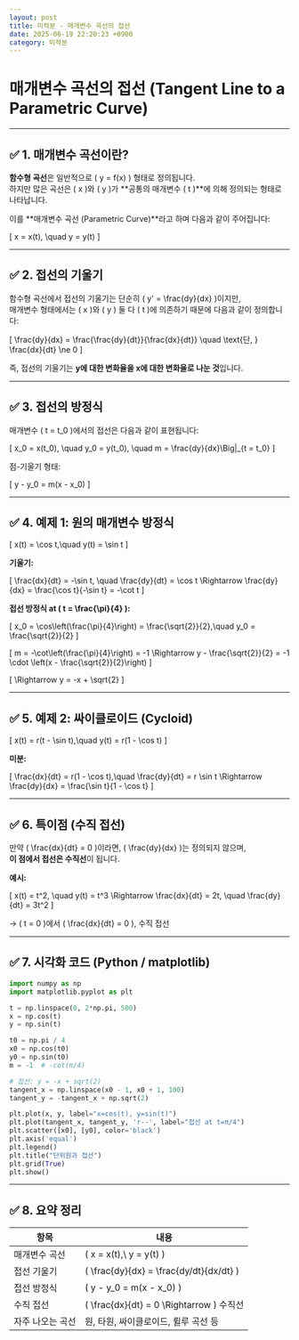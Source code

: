 ```yaml
---
layout: post
title: 미적분 - 매개변수 곡선의 접선
date: 2025-06-19 22:20:23 +0900
category: 미적분
---
```

# 매개변수 곡선의 접선 (Tangent Line to a Parametric Curve)

---

## ✅ 1. 매개변수 곡선이란?

**함수형 곡선**은 일반적으로 \( y = f(x) \) 형태로 정의됩니다.  
하지만 많은 곡선은 \( x \)와 \( y \)가 **공통의 매개변수 \( t \)**에 의해 정의되는 형태로 나타납니다.

이를 **매개변수 곡선 (Parametric Curve)**라고 하며 다음과 같이 주어집니다:

\[
x = x(t), \quad y = y(t)
\]

---

## ✅ 2. 접선의 기울기

함수형 곡선에서 접선의 기울기는 단순히 \( y' = \frac{dy}{dx} \)이지만,  
매개변수 형태에서는 \( x \)와 \( y \) 둘 다 \( t \)에 의존하기 때문에 다음과 같이 정의합니다:

\[
\frac{dy}{dx} = \frac{\frac{dy}{dt}}{\frac{dx}{dt}}
\quad \text{단, } \frac{dx}{dt} \ne 0
\]

즉, 접선의 기울기는 **y에 대한 변화율을 x에 대한 변화율로 나눈 것**입니다.

---

## ✅ 3. 접선의 방정식

매개변수 \( t = t_0 \)에서의 접선은 다음과 같이 표현됩니다:

\[
x_0 = x(t_0), \quad y_0 = y(t_0), \quad m = \frac{dy}{dx}\Big|_{t = t_0}
\]

점-기울기 형태:

\[
y - y_0 = m(x - x_0)
\]

---

## ✅ 4. 예제 1: 원의 매개변수 방정식

\[
x(t) = \cos t,\quad y(t) = \sin t
\]

**기울기:**

\[
\frac{dx}{dt} = -\sin t, \quad \frac{dy}{dt} = \cos t
\Rightarrow \frac{dy}{dx} = \frac{\cos t}{-\sin t} = -\cot t
\]

**접선 방정식 at \( t = \frac{\pi}{4} \):**

\[
x_0 = \cos\left(\frac{\pi}{4}\right) = \frac{\sqrt{2}}{2},\quad y_0 = \frac{\sqrt{2}}{2}
\]

\[
m = -\cot\left(\frac{\pi}{4}\right) = -1
\Rightarrow y - \frac{\sqrt{2}}{2} = -1 \cdot \left(x - \frac{\sqrt{2}}{2}\right)
\]

\[
\Rightarrow y = -x + \sqrt{2}
\]

---

## ✅ 5. 예제 2: 싸이클로이드 (Cycloid)

\[
x(t) = r(t - \sin t),\quad y(t) = r(1 - \cos t)
\]

**미분:**

\[
\frac{dx}{dt} = r(1 - \cos t),\quad \frac{dy}{dt} = r \sin t
\Rightarrow \frac{dy}{dx} = \frac{\sin t}{1 - \cos t}
\]

---

## ✅ 6. 특이점 (수직 접선)

만약 \( \frac{dx}{dt} = 0 \)이라면, \( \frac{dy}{dx} \)는 정의되지 않으며,  
**이 점에서 접선은 수직선**이 됩니다.

**예시:**

\[
x(t) = t^2, \quad y(t) = t^3
\Rightarrow \frac{dx}{dt} = 2t, \quad \frac{dy}{dt} = 3t^2
\]

→ \( t = 0 \)에서 \( \frac{dx}{dt} = 0 \), 수직 접선

---

## ✅ 7. 시각화 코드 (Python / matplotlib)

```python
import numpy as np
import matplotlib.pyplot as plt

t = np.linspace(0, 2*np.pi, 500)
x = np.cos(t)
y = np.sin(t)

t0 = np.pi / 4
x0 = np.cos(t0)
y0 = np.sin(t0)
m = -1  # -cot(π/4)

# 접선: y = -x + sqrt(2)
tangent_x = np.linspace(x0 - 1, x0 + 1, 100)
tangent_y = -tangent_x + np.sqrt(2)

plt.plot(x, y, label="x=cos(t), y=sin(t)")
plt.plot(tangent_x, tangent_y, 'r--', label="접선 at t=π/4")
plt.scatter([x0], [y0], color='black')
plt.axis('equal')
plt.legend()
plt.title("단위원과 접선")
plt.grid(True)
plt.show()
```

---

## ✅ 8. 요약 정리

| 항목 | 내용 |
|------|------|
| 매개변수 곡선 | \( x = x(t),\ y = y(t) \) |
| 접선 기울기 | \( \frac{dy}{dx} = \frac{dy/dt}{dx/dt} \) |
| 접선 방정식 | \( y - y_0 = m(x - x_0) \) |
| 수직 접선 | \( \frac{dx}{dt} = 0 \Rightarrow \) 수직선 |
| 자주 나오는 곡선 | 원, 타원, 싸이클로이드, 륄루 곡선 등 |